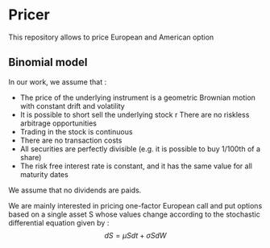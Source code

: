 # Pricer
This repository allows to price European and American option

## Binomial model 

In our work, we assume that :
- The price of the underlying instrument is a geometric Brownian motion with constant drift and volatility
- It is possible to short sell the underlying stock r There are no riskless arbitrage opportunities
- Trading in the stock is continuous
- There are no transaction costs
- All securities are perfectly divisible (e.g. it is possible to buy 1/100th of a share)
- The risk free interest rate is constant, and it has the same value for all maturity dates

We assume that no dividends are paids. 

We are mainly interested in pricing one-factor European call and put options based on a single asset S whose values change according to the stochastic differential equation given by : 
$$
dS=\mu S dt + \sigma S dW
$$
